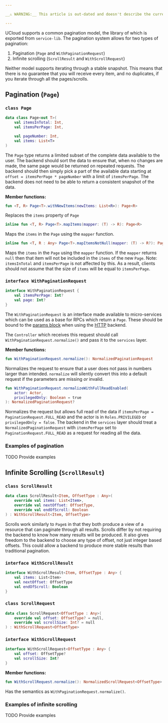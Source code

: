 ```yaml
---

__⚠️ WARNING:__ This article is out-dated and doesn't describe the current pagination API (`PageV2`).

---
```


UCloud supports a common pagination model, the library of which is exported from `service-lib`. The pagination system
allows for two types of pagination:

1. Pagination (`Page` and `WithPaginationRequest`)
2. Infinite scrolling (`ScrollResult` and `WithScrollRequest`)

Neither model supports iterating through a stable snapshot. This means that there is no guarantee that you will
receive every item, and no duplicates, if you iterate through all the pages/scrolls.

## Pagination (`Page`)

### `class Page`

```kotlin
data class Page<out T>(
    val itemsInTotal: Int,
    val itemsPerPage: Int,

    val pageNumber: Int,
    val items: List<T>
)
```

The `Page` type returns a limited subset of the complete data available to the user. The backend should sort the data 
to ensure that, when no changes are made, the same page would be returned on repeated requests. The backend should then 
simply pick a part of the available data starting at `offset = itemsPerPage * pageNumber` with a limit of 
`itemsPerPage`. The backend does not need to be able to return a consistent snapshot of the data.

__Member functions:__

```kotlin
fun <T, R> Page<T>.withNewItems(newItems: List<R>): Page<R>
```

Replaces the `items` property of `Page`

```kotlin
inline fun <T, R> Page<T>.mapItems(mapper: (T) -> R): Page<R> 
```

Maps the `items` in the `Page` using the `mapper` function.

```kotlin
inline fun <T, R : Any> Page<T>.mapItemsNotNull(mapper: (T) -> R?): Page<R>
```

Maps the `items` in the `Page` using the `mapper` function. If the `mapper` returns `null` then that item will not be
included in the `items` of the new `Page`. Note: `itemsInTotal` and `itemsPerPage` is not affected by this. As a
result, clients should not assume that the size of `items` will be equal to `itemsPerPage`.

### `interface WithPaginationRequest`

```kotlin
interface WithPaginationRequest {
    val itemsPerPage: Int?
    val page: Int?
}
```

The `WithPaginationRequest` is an interface made available to micro-services which can be used as a base for RPCs
which return a `Page`. These should be bound to the [params block](./rpc_http.md) when using the [HTTP](./rpc_http.md)
backend.

The `Controller` which receives this request should call `WithPaginationRequest.normalize()` and pass it to the
`services` layer.

__Member functions:__

```kotlin
fun WithPaginationRequest.normalize(): NormalizedPaginationRequest
```

Normalizes the request to ensure that a user does not pass in numbers larger than intended. `normalize` will silently
convert this into a default request if the parameters are missing _or_ invalid.

```kotlin
fun WithPaginationRequest.normalizeWithFullReadEnabled(
    actor: Actor,
    privilegedOnly: Boolean = true
): NormalizedPaginationRequest?
```

Normalizes the request but allows full read of the data if `itemsPerPage = PaginationRequest.FULL_READ` and the actor
is in `Roles.PRIVILEGED` or `privilegedOnly = false`. The backend in the `services` layer should treat a
`NormalizedPaginationRequest` with `itemsPerPage` set to `PaginationRequest.FULL_READ` as a request for reading all
the data.

### Examples of pagination

TODO Provide examples

## Infinite Scrolling (`ScrollResult`)

### `class ScrollResult`

```kotlin
data class ScrollResult<Item, OffsetType : Any>(
    override val items: List<Item>,
    override val nextOffset: OffsetType,
    override val endOfScroll: Boolean
) : WithScrollResult<Item, OffsetType>
```

Scrolls work similarly to `Page`s in that they both produce a view of a resource that can paginate through
all results. Scrolls differ by not requiring the backend to know how many results will be produced. It also gives
freedom to the backend to choose any type of offset, not just integer based offsets. This could allow a backend
to produce more stable results than traditional pagination.


### `interface WithScrollResult`

```kotlin
interface WithScrollResult<Item, OffsetType : Any> {
    val items: List<Item>
    val nextOffset: OffsetType
    val endOfScroll: Boolean
}
```

### `class ScrollRequest`

```kotlin
data class ScrollRequest<OffsetType : Any>(
    override val offset: OffsetType? = null,
    override val scrollSize: Int? = null
) : WithScrollRequest<OffsetType>
```

### `interface WithScrollRequest`

```kotlin
interface WithScrollRequest<OffsetType : Any> {
    val offset: OffsetType?
    val scrollSize: Int?
}
```

__Member functions:__

```kotlin
fun WithScrollRequest.normalize(): NormalizedScrollRequest<OffsetType>
```

Has the semantics as `WithPaginationRequest.normalize()`.

### Examples of infinite scrolling

TODO Provide examples